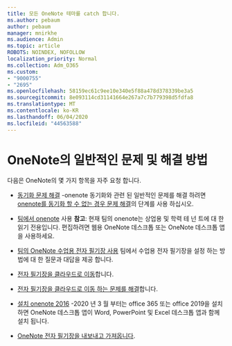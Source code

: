 ```yaml
---
title: 모든 OneNote 테마를 catch 합니다.
ms.author: pebaum
author: pebaum
manager: mnirkhe
ms.audience: Admin
ms.topic: article
ROBOTS: NOINDEX, NOFOLLOW
localization_priority: Normal
ms.collection: Adm_O365
ms.custom:
- "9000755"
- "2695"
ms.openlocfilehash: 58159ec61c9ee10e340e5f88a478d378339be3a5
ms.sourcegitcommit: 8e093114cd31141664e267a7c7b779398d5fdfa8
ms.translationtype: MT
ms.contentlocale: ko-KR
ms.lasthandoff: 06/04/2020
ms.locfileid: "44563588"
---
```

# <a name="common-issues-and-resolutions-with-onenote"></a>OneNote의 일반적인 문제 및 해결 방법

다음은 OneNote의 몇 가지 항목을 자주 요청 합니다.

- [동기화 문제 해결](https://support.office.com/article/299495ef-66d1-448f-90c1-b785a6968d45) -onenote 동기화와 관련 된 일반적인 문제를 해결 하려면 [onenote를 동기화 할 수 없는 경우 문제 해결](https://support.office.com/article/Fix-issues-when-you-can-t-sync-OneNote-299495ef-66d1-448f-90c1-b785a6968d45)의 단계를 사용 하십시오.

- [팀에서 onenote](https://support.microsoft.com/office/0ec78cc3-ba3b-4279-a88e-aa40af9865c2) 사용 **참고**: 현재 팀의 onenote는 상업용 및 학력 테 넌 트에 대 한 읽기 전용입니다. 편집하려면 웹용 OneNote 데스크톱 또는 OneNote 데스크톱 앱을 사용하세요.

- [팀의 OneNote 수업용 전자 필기장 사용](https://support.office.com/article/bd77f11f-27cd-4d41-bfbd-2b11799f1440) 팀에서 수업용 전자 필기장을 설정 하는 방법에 대 한 질문과 대답을 제공 합니다.

- [전자 필기장을 클라우드로 이동](https://support.office.com/article/d5c28b91-7b9c-45be-8f0c-529bdbba019a)합니다.

- [전자 필기장을 클라우드로 이동 하는 문제를 해결](https://support.office.com/article/70528107-11dc-4f3f-b695-b150059dfd78)합니다.

- [설치 onenote 2016](https://support.office.com/article/c08068d8-b517-4464-9ff2-132cb9c45c08) -2020 년 3 월 부터는 office 365 또는 office 2019을 설치 하면 OneNote 데스크톱 앱이 Word, PowerPoint 및 Excel 데스크톱 앱과 함께 설치 됩니다.

- [OneNote 전자 필기장을 내보내고 가져옵니다](https://support.office.com/article/a4b60da5-8f33-464e-b1ba-b95ce540f309).
